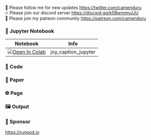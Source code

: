 🐣 Please follow me for new updates https://twitter.com/camenduru <br />
🔥 Please join our discord server https://discord.gg/k5BwmmvJJU <br />
🥳 Please join my patreon community https://patreon.com/camenduru <br />

### 🍊 Jupyter Notebook

| Notebook | Info
| --- | --- |
[![Open In Colab](https://colab.research.google.com/assets/colab-badge.svg)](https://colab.research.google.com/github/camenduru/joy-caption-jupyter/blob/main/joy_caption_jupyter.ipynb) | joy_caption_jupyter

### 🧬 Code


### 📄 Paper


### 🌐 Page


### 🖼 Output

### 🏢 Sponsor
https://runpod.io
